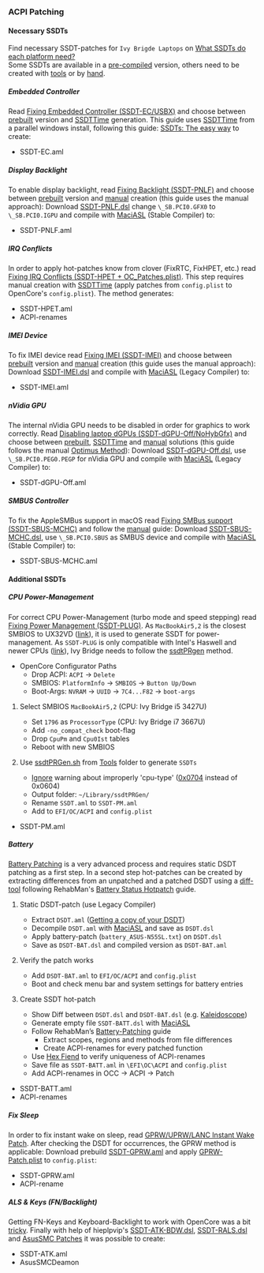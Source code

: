 ### ACPI Patching

#### Necessary SSDTs

Find necessary SSDT-patches for `Ivy Brigde Laptops` on [What SSDTs do each platform need?](https://dortania.github.io/Getting-Started-With-ACPI/ssdt-platform.html#laptop)  
Some SSDTs are available in a [pre-compiled](https://github.com/dortania/Getting-Started-With-ACPI/tree/master/extra-files/compiled) version, others need to be created with [tools](https://dortania.github.io/Getting-Started-With-ACPI/ssdt-methods/ssdt-easy.html) or by [hand](https://dortania.github.io/Getting-Started-With-ACPI/ssdt-methods/ssdt-long.html).

##### Embedded Controller

Read [Fixing Embedded Controller (SSDT-EC/USBX)](https://dortania.github.io/Getting-Started-With-ACPI/Universal/ec-fix.html) and choose between [prebuilt](https://dortania.github.io/Getting-Started-With-ACPI/Universal/ec-methods/prebuilt.html) version and [SSDTTime](https://dortania.github.io/Getting-Started-With-ACPI/Universal/ec-methods/ssdttime.html) generation. This guide uses [SSDTTime](https://github.com/corpnewt/SSDTTime) from a parallel windows install, following this guide: [SSDTs: The easy way](https://dortania.github.io/Getting-Started-With-ACPI/ssdt-methods/ssdt-easy.html#so-what-can-t-ssdttime-do) to create:

- SSDT-EC.aml

##### Display Backlight

To enable display backlight, read [Fixing Backlight (SSDT-PNLF)](https://dortania.github.io/Getting-Started-With-ACPI/Laptops/backlight.html) and choose between [prebuilt](https://dortania.github.io/Getting-Started-With-ACPI/Laptops/backlight-methods/prebuilt.html) version and [manual](https://dortania.github.io/Getting-Started-With-ACPI/Laptops/backlight-methods/manual.html) creation (this guide uses the manual approach): Download [SSDT-PNLF.dsl](https://github.com/acidanthera/OpenCorePkg/blob/master/Docs/AcpiSamples/Source/SSDT-PNLF.dsl) change  `\_SB.PCI0.GFX0` to `\_SB.PCI0.IGPU` and compile with [MaciASL](https://github.com/acidanthera/MaciASL) (Stable Compiler) to:

- SSDT-PNLF.aml

##### IRQ Conflicts

In order to apply hot-patches know from clover (FixRTC, FixHPET, etc.) read [Fixing IRQ Conflicts (SSDT-HPET + OC_Patches.plist)](https://dortania.github.io/Getting-Started-With-ACPI/Universal/irq.html). This step requires manual creation with [SSDTTime](https://dortania.github.io/Getting-Started-With-ACPI/ssdt-methods/ssdt-easy.html) (apply patches from `config.plist` to OpenCore's `config.plist`). The method generates:

- SSDT-HPET.aml
- ACPI-renames

##### IMEI Device

To fix IMEI device read [Fixing IMEI (SSDT-IMEI)](https://dortania.github.io/Getting-Started-With-ACPI/Universal/imei.html) and choose between [prebuilt](https://dortania.github.io/Getting-Started-With-ACPI/Universal/imei-methods/prebuilt.html) version and [manual](https://dortania.github.io/Getting-Started-With-ACPI/Universal/imei-methods/manual.html) creation (this guide uses the manual approach): Download [SSDT-IMEI.dsl](https://github.com/acidanthera/OpenCorePkg/blob/master/Docs/AcpiSamples/Source/SSDT-IMEI.dsl) and compile with [MaciASL](https://github.com/acidanthera/MaciASL) (Legacy Compiler) to:

- SSDT-IMEI.aml

##### nVidia GPU

The internal nVidia GPU needs to be disabled in order for graphics to work correctly. Read [Disabling laptop dGPUs (SSDT-dGPU-Off/NoHybGfx)](https://dortania.github.io/Getting-Started-With-ACPI/Laptops/laptop-disable.html) and choose between [prebuilt](https://dortania.github.io/Getting-Started-With-ACPI/Laptops/laptop-disable.html#prebuilts), [SSDTTime](https://dortania.github.io/Getting-Started-With-ACPI/Laptops/laptop-disable.html#ssdttime) and [manual](https://dortania.github.io/Getting-Started-With-ACPI/Laptops/laptop-disable.html#manual) solutions (this guide follows the manual [Optimus Method](https://dortania.github.io/Getting-Started-With-ACPI/Laptops/laptop-disable.html#optimus-method)): Download [SSDT-dGPU-Off.dsl](https://github.com/dortania/Getting-Started-With-ACPI/blob/master/extra-files/decompiled/SSDT-dGPU-Off.dsl.zip), use `\_SB.PCI0.PEG0.PEGP` for nVidia GPU and compile with [MaciASL](https://github.com/acidanthera/MaciASL) (Legacy Compiler) to:

- SSDT-dGPU-Off.aml

##### SMBUS Controller

To fix the AppleSMBus support in macOS read [Fixing SMBus support (SSDT-SBUS-MCHC)](https://dortania.github.io/Getting-Started-With-ACPI/Universal/smbus.html) and follow the [manual](https://dortania.github.io/Getting-Started-With-ACPI/Universal/smbus-methods/manual.html) guide: Download [SSDT-SBUS-MCHC.dsl](https://github.com/acidanthera/OpenCorePkg/blob/master/Docs/AcpiSamples/Source/SSDT-SBUS-MCHC.dsl), use `\_SB.PCI0.SBUS` as SMBUS device and compile with [MaciASL](https://github.com/acidanthera/MaciASL) (Stable Compiler) to:

- SSDT-SBUS-MCHC.aml

#### Additional SSDTs

##### CPU Power-Management

For correct CPU Power-Management (turbo mode and speed stepping) read [Fixing Power Management (SSDT-PLUG)](https://dortania.github.io/Getting-Started-With-ACPI/Universal/plug.html). As `MacBookAir5,2` is the closest SMBIOS to UX32VD ([link](https://dortania.github.io/OpenCore-Install-Guide/config-laptop.plist/ivy-bridge.html#platforminfo)), it is used to generate SSDT for power-management. As `SSDT-PLUG` is only compatible with Intel's Haswell and newer CPUs ([link](https://dortania.github.io/Getting-Started-With-ACPI/Universal/plug.html)), Ivy Bridge needs to follow the [ssdtPRgen](https://dortania.github.io/OpenCore-Post-Install/universal/pm.html#sandy-and-ivy-bridge-power-management) method.

- OpenCore Configurator Paths
  - Drop ACPI: `ACPI` -> `Delete`
  - SMBIOS: `PlatformInfo` -> `SMBIOS` -> `Button Up/Down`
  - Boot-Args: `NVRAM` -> `UUID` -> `7C4...F82` -> `boot-args`

1. Select SMBIOS `MacBookAir5,2` (CPU: Ivy Bridge i5 3427U)
   - Set `1796` as `ProcessorType` (CPU: Ivy Bridge i7 3667U)
   - Add `-no_compat_check` boot-flag
   - Drop `CpuPm` and `Cpu0Ist` tables
   - Reboot with new SMBIOS

2. Use [ssdtPRGen.sh](https://github.com/Piker-Alpha/ssdtPRGen.sh) from [Tools](/Tools) folder to generate `SSDTs`
   - [Ignore](https://github.com/Piker-Alpha/ssdtPRGen.sh/issues/183#issuecomment-171089689) warning about improperly 'cpu-type' ([0x0704](https://docs.google.com/spreadsheets/d/1x09b5-DGh8ozNwN5ZjAi7TMnOp4TDm6DbmrKu86i_bQ/edit#gid=0&range=E88) instead of 0x0604)
   - Output folder: `~/Library/ssdtPRGen/`
   - Rename `SSDT.aml` to `SSDT-PM.aml`
   - Add to `EFI/OC/ACPI` and `config.plist`

- SSDT-PM.aml

##### Battery

[Battery Patching](https://dortania.github.io/OpenCore-Post-Install/laptop-specific/battery.html) is a very advanced process and requires static DSDT patching as a first step. In a second step hot-patches can be created by extracting differences from an unpatched and a patched DSDT using a [diff-tool](https://kaleidoscope.app/) following RehabMan's [Battery Status Hotpatch](https://www.tonymacx86.com/threads/guide-using-clover-to-hotpatch-acpi.200137/#post-1308261) guide.

1. Static DSDT-patch (use Legacy Compiler)
   - Extract `DSDT.aml` ([Getting a copy of your DSDT](https://dortania.github.io/Getting-Started-With-ACPI/Manual/dump.html#from-windows))
   - Decompile `DSDT.aml` with [MaciASL](https://github.com/acidanthera/MaciASL) and save as `DSDT.dsl`
   - Apply battery-patch (`battery_ASUS-N55SL.txt`) on `DSDT.dsl`
   - Save as `DSDT-BAT.dsl` and compiled version as `DSDT-BAT.aml`

2. Verify the patch works
   - Add `DSDT-BAT.aml` to `EFI/OC/ACPI` and `config.plist`
   - Boot and check menu bar and system settings for battery entries

3. Create SSDT hot-patch
   - Show Diff between `DSDT.dsl` and `DSDT-BAT.dsl` (e.g. [Kaleidoscope](https://kaleidoscope.app/))
   - Generate empty file `SSDT-BATT.dsl` with [MaciASL](https://github.com/acidanthera/MaciASL)
   - Follow RehabMan’s [Battery-Patching](https://www.tonymacx86.com/threads/guide-using-clover-to-hotpatch-acpi.200137/#post-1308261) guide
     - Extract scopes, regions and methods from file differences
     - Create ACPI-renames for every patched function
   - Use [Hex Fiend](https://hexfiend.com/) to verify uniqueness of ACPI-renames
   - Save file as `SSDT-BATT.aml` in `\EFI\OC\ACPI` and `config.plist`
   - Add ACPI-renames in OCC -> ACPI -> Patch

- SSDT-BATT.aml
- ACPI-renames

##### Fix Sleep

In order to fix instant wake on sleep, read [GPRW/UPRW/LANC Instant Wake Patch](https://dortania.github.io/OpenCore-Post-Install/usb/misc/instant-wake.html). After checking the DSDT for occurrences, the GPRW method is applicable: Download prebuild [SSDT-GPRW.aml](https://github.com/dortania/OpenCore-Post-Install/blob/master/extra-files/SSDT-GPRW.aml) and apply [GPRW-Patch.plist](https://github.com/dortania/OpenCore-Post-Install/blob/master/extra-files/GPRW-Patch.plist) to `config.plist`:

- SSDT-GPRW.aml
- ACPI-rename

##### ALS & Keys (FN/Backlight)

Getting FN-Keys and Keyboard-Backlight to work with OpenCore was a bit [tricky](https://github.com/hieplpvip/AsusSMC/issues/93). Finally with help of hieplpvip's [SSDT-ATK-BDW.dsl](https://github.com/hieplpvip/Asus-Zenbook-Hackintosh/blob/master/src/acpi/include/SSDT-ATK-BDW.dsl), [SSDT-RALS.dsl](https://github.com/hieplpvip/Asus-Zenbook-Hackintosh/blob/master/src/acpi/include/SSDT-RALS.dsl) and [AsusSMC Patches](https://github.com/hieplpvip/AsusSMC/tree/master/patches) it was possible to create:

- SSDT-ATK.aml
- AsusSMCDeamon